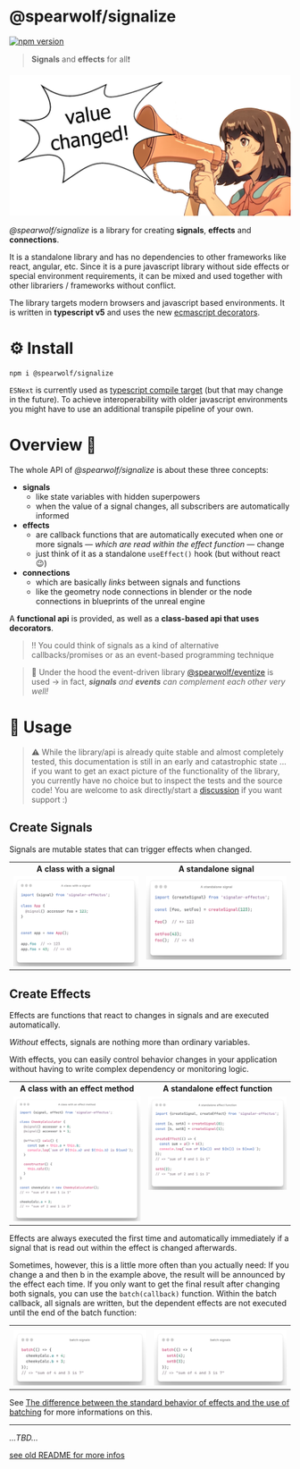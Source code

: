 # @spearwolf/signalize

[![npm version](https://badge.fury.io/js/@spearwolf%2Fsignalize.svg)](https://badge.fury.io/js/@spearwolf%2Fsignalize)

> __Signals__ and __effects__ for all❗

![signalize hero image](hero.png)

_@spearwolf/signalize_ is a library for creating __signals__, __effects__ and __connections__.

It is a standalone library and has no dependencies to other frameworks like react, angular, etc.
Since it is a pure javascript library without side effects or special environment requirements, it can be mixed and used together with other librariers / frameworks without conflict.

The library targets modern browsers and javascript based environments.
It is written in **typescript v5** and uses the new [ecmascript decorators](https://github.com/tc39/proposal-decorators).

# ⚙️ Install

```shell
npm i @spearwolf/signalize
```

`ESNext` is currently used as [typescript compile target](https://www.typescriptlang.org/tsconfig#target) (but that may change in the future).
To achieve interoperability with older javascript environments you might have to use an additional transpile pipeline of your own.


# Overview 👀

The whole API of _@spearwolf/signalize_ is about these three concepts:

- __signals__
  - like state variables with hidden superpowers
  - when the value of a signal changes, all subscribers are automatically informed
- __effects__
  - are callback functions that are automatically executed when one or more signals &mdash; _which are read within the effect function_ &mdash; change
  - just think of it as a standalone `useEffect()` hook (but without react :wink:)
- __connections__
  - which are basically _links_ between signals and functions
  - like the geometry node connections in blender or the node connections in blueprints of the unreal engine


A __functional api__ is provided, as well as a __class-based api that uses decorators__.

> :bangbang: You could think of signals as a kind of alternative callbacks/promises or as an event-based programming technique

> 🔎 Under the hood the event-driven library [@spearwolf/eventize](https://github.com/spearwolf/eventize) is used &rarr; in fact, *__signals__ and __events__ can complement each other very well!*


# 📖 Usage

> ⚠️ While the library/api is already quite stable and almost completely tested, this documentation is still in an early and catastrophic state ... if you want to get an exact picture of the functionality of the library, you currently have no choice but to inspect the tests and the source code! You are welcome to ask directly/start a [discussion](https://github.com/spearwolf/signalize/discussions) if you want support :)

## Create Signals

Signals are mutable states that can trigger effects when changed.

<table>
  <tbody>
    <tr>
      <th>A class with a signal</th>
      <th>A standalone signal</th>
    </tr>
    <tr>
      <td valign="top">
        <picture>
          <source media="(prefers-color-scheme: dark)" srcset="https://raw.githubusercontent.com/spearwolf/signalize/main/docs/images/a_class_with_a_signal--dark.png">
          <source media="(prefers-color-scheme: light)" srcset="https://raw.githubusercontent.com/spearwolf/signalize/main/docs/images/a_class_with_a_signal--light.png">
          <img
            src="https://raw.githubusercontent.com/spearwolf/signalize/main/docs/images/a_class_with_a_signal--light.png"
            alt="A class with a signal"
            style="max-width: 100%;"
          />
        </picture>
      </td>
      <td valign="top">
        <picture>
          <source media="(prefers-color-scheme: dark)" srcset="https://raw.githubusercontent.com/spearwolf/signalize/main/docs/images/a_standalone_signal--dark.png">
          <source media="(prefers-color-scheme: light)" srcset="https://raw.githubusercontent.com/spearwolf/signalize/main/docs/images/a_standalone_signal--light.png">
          <img
            src="https://raw.githubusercontent.com/spearwolf/signalize/main/docs/images/a_standalone_signal--light.png"
            alt="A standalone signal"
            style="max-width: 100%;"
          />
        </picture>
      </td>
    </tr>
  </tbody>
</table>


## Create Effects

Effects are functions that react to changes in signals and are executed automatically.

_Without_ effects, signals are nothing more than ordinary variables.

With effects, you can easily control behavior changes in your application without having to write complex dependency or monitoring logic.

<table>
  <tbody>
    <tr>
      <th>A class with an effect method</th>
      <th>A standalone effect function</th>
    </tr>
    <tr>
      <td valign="top">
        <picture>
          <source media="(prefers-color-scheme: dark)" srcset="https://raw.githubusercontent.com/spearwolf/signalize/main/docs/images/a_class_with_an_effect_method--dark.png">
          <source media="(prefers-color-scheme: light)" srcset="https://raw.githubusercontent.com/spearwolf/signalize/main/docs/images/a_class_with_an_effect_method--light.png">
          <img
            src="https://github.com/spearwolf/signalize/raw/main/docs/images/a_class_with_an_effect_method--light.png"
            alt="A class with an effect method"
            style="max-width: 100%;"
          />
        </picture>
      </td>
      <td valign="top">
        <picture>
          <source media="(prefers-color-scheme: dark)" srcset="https://raw.githubusercontent.com/spearwolf/signalize/main/docs/images/a_standalone_effect_function--dark.png">
          <source media="(prefers-color-scheme: light)" srcset="https://raw.githubusercontent.com/spearwolf/signalize/main/docs/images/a_standalone_effect_function--light.png">
          <img
            src="https://github.com/spearwolf/signalize/raw/main/docs/images/a_standalone_effect_function--light.png"
            alt="A standalone effect function"
            style="max-width: 100%;"
          />
        </picture>
      </td>
    </tr>
  </tbody>
</table>

Effects are always executed the first time and automatically immediately if a signal that is read out within the effect is changed afterwards.

Sometimes, however, this is a little more often than you actually need: If you change a and then b in the example above, the result will be announced by the effect each time. If you only want to get the final result after changing both signals, you can use the `batch(callback)` function. Within the batch callback, all signals are written, but the dependent effects are not executed until the end of the batch function:

<table>
  <tbody>
    <tr>
      <th></th>
      <th></th>
    </tr>
    <tr>
      <td valign="top">
        <picture>
          <source media="(prefers-color-scheme: dark)" srcset="https://raw.githubusercontent.com/spearwolf/signalize/main/docs/images/signal_batch_object--dark.png">
          <source media="(prefers-color-scheme: light)" srcset="https://raw.githubusercontent.com/spearwolf/signalize/main/docs/images/signal_batch_object--light.png">
          <img
            src="https://github.com/spearwolf/signalize/raw/main/docs/images/signal_batch_object--light.png"
            alt="A class with an effect method"
            style="max-width: 100%;"
          />
        </picture>
      </td>
      <td valign="top">
        <picture>
          <source media="(prefers-color-scheme: dark)" srcset="https://raw.githubusercontent.com/spearwolf/signalize/main/docs/images/signal_batch_func--dark.png">
          <source media="(prefers-color-scheme: light)" srcset="https://raw.githubusercontent.com/spearwolf/signalize/main/docs/images/signal_batch_func--light.png">
          <img
            src="https://github.com/spearwolf/signalize/raw/main/docs/images/signal_batch_func--light.png"
            alt="A standalone effect function"
            style="max-width: 100%;"
          />
        </picture>
      </td>
    </tr>
  </tbody>
</table>

See [The difference between the standard behavior of effects and the use of batching](./docs/AdvancedGuide.md#the-difference-between-the-standard-behavior-of-effects-and-the-use-of-batching) for more informations on this.


---


_...TBD..._

[see old README for more infos](./README-legacy.md)
